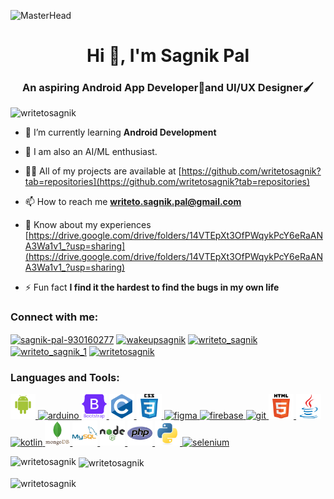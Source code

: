 ![MasterHead](https://miro.medium.com/v2/resize:fit:8420/1*e3jNfHQGTe7f7ptGpa74yA.png)

<h1 align="center">Hi 👋, I'm Sagnik Pal</h1>
<h3 align="center">An aspiring Android App Developer📱and UI/UX Designer🖌️</h3>

<p align="left"> <img src="https://komarev.com/ghpvc/?username=writetosagnik&label=Profile%20views&color=0e75b6&style=flat" alt="writetosagnik" /> </p>

- 🌱 I’m currently learning **Android Development**
- 🌟 I am also an AI/ML enthusiast.

- 👨‍💻 All of my projects are available at [https://github.com/writetosagnik?tab=repositories](https://github.com/writetosagnik?tab=repositories)

- 📫 How to reach me **writeto.sagnik.pal@gmail.com**

- 📄 Know about my experiences [https://drive.google.com/drive/folders/14VTEpXt3OfPWqykPcY6eRaANA3Wa1v1_?usp=sharing](https://drive.google.com/drive/folders/14VTEpXt3OfPWqykPcY6eRaANA3Wa1v1_?usp=sharing)

- ⚡ Fun fact **I find it the hardest to find the bugs in my own life**

<h3 align="left">Connect with me:</h3>
<p align="left">
<a href="https://linkedin.com/in/sagnik-pal-930160277" target="blank"><img align="center" src="https://raw.githubusercontent.com/rahuldkjain/github-profile-readme-generator/master/src/images/icons/Social/linked-in-alt.svg" alt="sagnik-pal-930160277" height="30" width="40" /></a>
<a href="https://instagram.com/wakeupsagnik" target="blank"><img align="center" src="https://raw.githubusercontent.com/rahuldkjain/github-profile-readme-generator/master/src/images/icons/Social/instagram.svg" alt="wakeupsagnik" height="30" width="40" /></a>
<a href="https://www.codechef.com/users/writeto_sagnik" target="blank"><img align="center" src="https://cdn.jsdelivr.net/npm/simple-icons@3.1.0/icons/codechef.svg" alt="writeto_sagnik" height="30" width="40" /></a>
<a href="https://www.hackerrank.com/writeto_sagnik_1" target="blank"><img align="center" src="https://raw.githubusercontent.com/rahuldkjain/github-profile-readme-generator/master/src/images/icons/Social/hackerrank.svg" alt="writeto_sagnik_1" height="30" width="40" /></a>
<a href="https://www.leetcode.com/writetosagnik" target="blank"><img align="center" src="https://raw.githubusercontent.com/rahuldkjain/github-profile-readme-generator/master/src/images/icons/Social/leet-code.svg" alt="writetosagnik" height="30" width="40" /></a>
</p>

<h3 align="left">Languages and Tools:</h3>
<p align="left"> <a href="https://developer.android.com" target="_blank" rel="noreferrer"> <img src="https://raw.githubusercontent.com/devicons/devicon/master/icons/android/android-original-wordmark.svg" alt="android" width="40" height="40"/> </a> <a href="https://www.arduino.cc/" target="_blank" rel="noreferrer"> <img src="https://cdn.worldvectorlogo.com/logos/arduino-1.svg" alt="arduino" width="40" height="40"/> </a> <a href="https://getbootstrap.com" target="_blank" rel="noreferrer"> <img src="https://raw.githubusercontent.com/devicons/devicon/master/icons/bootstrap/bootstrap-plain-wordmark.svg" alt="bootstrap" width="40" height="40"/> </a> <a href="https://www.cprogramming.com/" target="_blank" rel="noreferrer"> <img src="https://raw.githubusercontent.com/devicons/devicon/master/icons/c/c-original.svg" alt="c" width="40" height="40"/> </a> <a href="https://www.w3schools.com/css/" target="_blank" rel="noreferrer"> <img src="https://raw.githubusercontent.com/devicons/devicon/master/icons/css3/css3-original-wordmark.svg" alt="css3" width="40" height="40"/> </a> <a href="https://www.figma.com/" target="_blank" rel="noreferrer"> <img src="https://www.vectorlogo.zone/logos/figma/figma-icon.svg" alt="figma" width="40" height="40"/> </a> <a href="https://firebase.google.com/" target="_blank" rel="noreferrer"> <img src="https://www.vectorlogo.zone/logos/firebase/firebase-icon.svg" alt="firebase" width="40" height="40"/> </a> <a href="https://git-scm.com/" target="_blank" rel="noreferrer"> <img src="https://www.vectorlogo.zone/logos/git-scm/git-scm-icon.svg" alt="git" width="40" height="40"/> </a> <a href="https://www.w3.org/html/" target="_blank" rel="noreferrer"> <img src="https://raw.githubusercontent.com/devicons/devicon/master/icons/html5/html5-original-wordmark.svg" alt="html5" width="40" height="40"/> </a> <a href="https://www.java.com" target="_blank" rel="noreferrer"> <img src="https://raw.githubusercontent.com/devicons/devicon/master/icons/java/java-original.svg" alt="java" width="40" height="40"/> </a> <a href="https://kotlinlang.org" target="_blank" rel="noreferrer"> <img src="https://www.vectorlogo.zone/logos/kotlinlang/kotlinlang-icon.svg" alt="kotlin" width="40" height="40"/> </a> <a href="https://www.mongodb.com/" target="_blank" rel="noreferrer"> <img src="https://raw.githubusercontent.com/devicons/devicon/master/icons/mongodb/mongodb-original-wordmark.svg" alt="mongodb" width="40" height="40"/> </a> <a href="https://www.mysql.com/" target="_blank" rel="noreferrer"> <img src="https://raw.githubusercontent.com/devicons/devicon/master/icons/mysql/mysql-original-wordmark.svg" alt="mysql" width="40" height="40"/> </a> <a href="https://nodejs.org" target="_blank" rel="noreferrer"> <img src="https://raw.githubusercontent.com/devicons/devicon/master/icons/nodejs/nodejs-original-wordmark.svg" alt="nodejs" width="40" height="40"/> </a> <a href="https://www.php.net" target="_blank" rel="noreferrer"> <img src="https://raw.githubusercontent.com/devicons/devicon/master/icons/php/php-original.svg" alt="php" width="40" height="40"/> </a> <a href="https://www.python.org" target="_blank" rel="noreferrer"> <img src="https://raw.githubusercontent.com/devicons/devicon/master/icons/python/python-original.svg" alt="python" width="40" height="40"/> </a> <a href="https://www.selenium.dev" target="_blank" rel="noreferrer"> <img src="https://raw.githubusercontent.com/detain/svg-logos/780f25886640cef088af994181646db2f6b1a3f8/svg/selenium-logo.svg" alt="selenium" width="40" height="40"/> </a> </p>

<p><img align="left" src="https://github-readme-stats.vercel.app/api/top-langs?username=writetosagnik&show_icons=true&locale=en&layout=compact" alt="writetosagnik" /></p>

<p>&nbsp;<img align="center" src="https://github-readme-stats.vercel.app/api?username=writetosagnik&show_icons=true&locale=en" alt="writetosagnik" /></p>

<p><img align="center" src="https://github-readme-streak-stats.herokuapp.com/?user=writetosagnik&" alt="writetosagnik" /></p>
